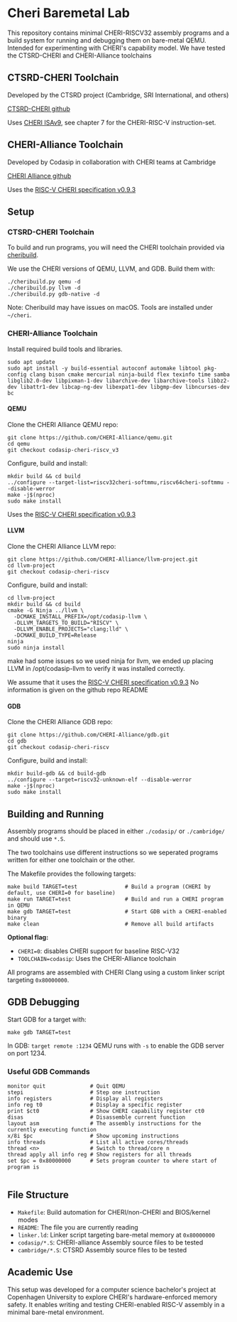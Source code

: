 # Cheri Baremetal Lab
This repository contains minimal CHERI-RISCV32 assembly programs and a build system for running and debugging them on bare-metal QEMU. Intended for experimenting with CHERI's capability model. We have tested the CTSRD-CHERI and CHERI-Alliance toolchains 
## CTSRD-CHERI Toolchain
Developed by the CTSRD project (Cambridge, SRI International, and others)

[CTSRD-CHERI github](https://github.com/CTSRD-CHERI)

Uses [CHERI ISAv9](https://www.cl.cam.ac.uk/techreports/UCAM-CL-TR-987.pdf), see chapter 7 for the CHERI-RISC-V instruction-set.

## CHERI-Alliance Toolchain
Developed by Codasip in collaboration with CHERI teams at Cambridge

[CHERI Alliance github](https://github.com/CHERI-Alliance)

Uses the [RISC-V CHERI specification v0.9.3](https://github.com/riscv/riscv-cheri/releases/tag/v0.9.3-prerelease)
## Setup
### CTSRD-CHERI Toolchain
To build and run programs, you will need the CHERI toolchain provided via [cheribuild](https://github.com/CTSRD-CHERI/cheribuild).

We use the CHERI versions of QEMU, LLVM, and GDB. Build them with:
```
./cheribuild.py qemu -d
./cheribuild.py llvm -d 
./cheribuild.py gdb-native -d 
```

Note: Cheribuild may have issues on macOS. Tools are installed under `~/cheri`.
### CHERI-Alliance Toolchain
Install required build tools and libraries.
```
sudo apt update
sudo apt install -y build-essential autoconf automake libtool pkg-config clang bison cmake mercurial ninja-build flex texinfo time samba libglib2.0-dev libpixman-1-dev libarchive-dev libarchive-tools libbz2-dev libattr1-dev libcap-ng-dev libexpat1-dev libgmp-dev libncurses-dev bc
```
#### QEMU
Clone the CHERI Alliance QEMU repo:
```
git clone https://github.com/CHERI-Alliance/qemu.git
cd qemu
git checkout codasip-cheri-riscv_v3   
```
Configure, build and install:
```
mkdir build && cd build
../configure --target-list=riscv32cheri-softmmu,riscv64cheri-softmmu --disable-werror
make -j$(nproc)
sudo make install
```

Uses the [RISC-V CHERI specification v0.9.3](https://github.com/riscv/riscv-cheri/releases/tag/v0.9.3-prerelease)
#### LLVM
Clone the CHERI Alliance LLVM repo:
```
git clone https://github.com/CHERI-Alliance/llvm-project.git
cd llvm-project
git checkout codasip-cheri-riscv
```
Configure, build and install:
```
cd llvm-project
mkdir build && cd build
cmake -G Ninja ../llvm \
  -DCMAKE_INSTALL_PREFIX=/opt/codasip-llvm \
  -DLLVM_TARGETS_TO_BUILD="RISCV" \
  -DLLVM_ENABLE_PROJECTS="clang;lld" \
  -DCMAKE_BUILD_TYPE=Release
ninja               
sudo ninja install   
```
make had some issues so we used ninja for llvm, we ended up placing LLVM in /opt/codasip-llvm to verify it was installed correctly.

We assume that it uses the [RISC-V CHERI specification v0.9.3](https://github.com/riscv/riscv-cheri/releases/tag/v0.9.3-prerelease)
No information is given on the github repo README
#### GDB
Clone the CHERI Alliance GDB repo:
```
git clone https://github.com/CHERI-Alliance/gdb.git
cd gdb
git checkout codasip-cheri-riscv
```
Configure, build and install:
```
mkdir build-gdb && cd build-gdb
../configure --target=riscv32-unknown-elf --disable-werror
make -j$(nproc)
sudo make install
```
## Building and Running

Assembly programs should be placed in either `./codasip/` or `./cambridge/`  and should use `*.S`.

The two toolchains use different instructions so we seperated programs written for either one toolchain or the other.

The Makefile provides the following targets:

```
make build TARGET=test               # Build a program (CHERI by default, use CHERI=0 for baseline)
make run TARGET=test                 # Build and run a CHERI program in QEMU
make gdb TARGET=test                 # Start GDB with a CHERI-enabled binary
make clean                           # Remove all build artifacts
```

**Optional flag:**

* `CHERI=0`: disables CHERI support for baseline RISC-V32
* `TOOLCHAIN=codasip`: Uses the CHERI-Alliance toolchain

All programs are assembled with CHERI Clang using a custom linker script targeting `0x80000000`.

## GDB Debugging

Start GDB for a target with:

```
make gdb TARGET=test
```

In GDB: `target remote :1234`
QEMU runs with `-s` to enable the GDB server on port 1234.

### Useful GDB Commands

```
monitor quit              # Quit QEMU
stepi                     # Step one instruction
info registers            # Display all registers
info reg t0               # Display a specific register
print $ct0                # Show CHERI capability register ct0
disas                     # Disassemble current function
layout asm                # The assembly instructions for the currently executing function
x/8i $pc                  # Show upcoming instructions
info threads              # List all active cores/threads
thread <n>                # Switch to thread/core n
thread apply all info reg # Show registers for all threads
set $pc = 0x80000000      # Sets program counter to where start of program is 


```

## File Structure

* `Makefile`: Build automation for CHERI/non-CHERI and BIOS/kernel modes
* `README`: The file you are currently reading
* `linker.ld`: Linker script targeting bare-metal memory at `0x80000000`
* `codasip/*.S`: CHERI-alliance Assembly source files to be tested
* `cambridge/*.S`: CTSRD Assembly source files to be tested

## Academic Use

This setup was developed for a computer science bachelor's project at Copenhagen University to explore CHERI's hardware-enforced memory safety. It enables writing and testing CHERI-enabled RISC-V assembly in a minimal bare-metal environment.
